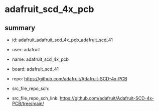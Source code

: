 # adafruit_scd_4x_pcb
 
## summary 
* id: adafruit_adafruit_scd_4x_pcb_adafruit_scd_41
* user: adafruit
* name: adafruit_scd_4x_pcb
* board: adafruit_scd_41
* repo: https://github.com/adafruit/Adafruit-SCD-4x-PCB



* src_file_repo_sch: 
* src_file_repo_sch_link: https://github.com/adafruit/Adafruit-SCD-4x-PCB/tree/main/






